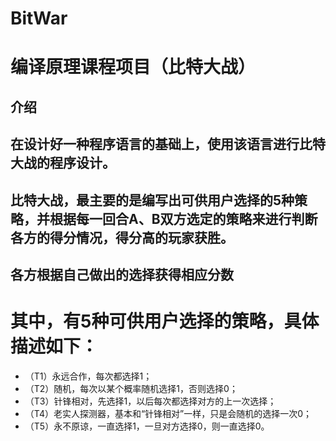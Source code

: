 # BitWar
# 编译原理课程项目（比特大战）
## 介绍
在设计好一种程序语言的基础上，使用该语言进行比特大战的程序设计。
-
比特大战，最主要的是编写出可供用户选择的5种策略，并根据每一回合A、B双方选定的策略来进行判断各方的得分情况，得分高的玩家获胜。
-
各方根据自己做出的选择获得相应分数
-
其中，有5种可供用户选择的策略，具体描述如下：
=
* （T1）永远合作，每次都选择1；
* （T2）随机，每次以某个概率随机选择1，否则选择0；
* （T3）针锋相对，先选择1，以后每次都选择对方的上一次选择；
* （T4）老实人探测器，基本和“针锋相对”一样，只是会随机的选择一次0；
* （T5）永不原谅，一直选择1，一旦对方选择0，则一直选择0。
